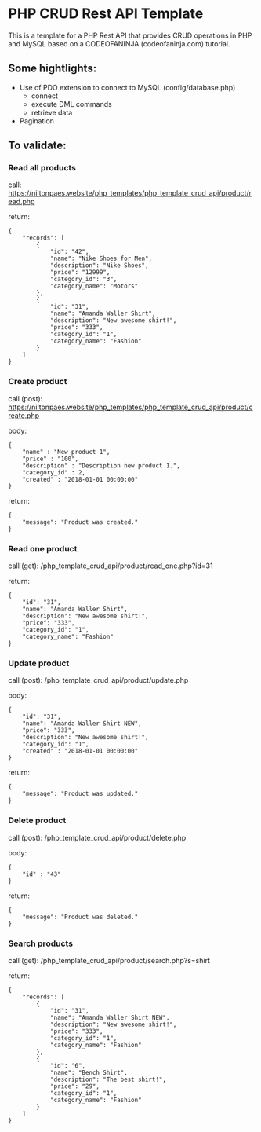 # PHP CRUD Rest API Template

This is a template for a PHP Rest API that provides CRUD operations in PHP and MySQL based on a CODEOFANINJA (codeofaninja.com) tutorial.

## Some hightlights:

* Use of PDO extension to connect to MySQL (config/database.php)
  * connect
  * execute DML commands
  * retrieve data
* Pagination

## To validate:

### Read all products
call: https://niltonpaes.website/php_templates/php_template_crud_api/product/read.php

return:
```
{
    "records": [
        {
            "id": "42",
            "name": "Nike Shoes for Men",
            "description": "Nike Shoes",
            "price": "12999",
            "category_id": "3",
            "category_name": "Motors"
        },
        {
            "id": "31",
            "name": "Amanda Waller Shirt",
            "description": "New awesome shirt!",
            "price": "333",
            "category_id": "1",
            "category_name": "Fashion"
        }
	]
}
```



### Create product
call (post): https://niltonpaes.website/php_templates/php_template_crud_api/product/create.php

body:
```
{
    "name" : "New product 1",
    "price" : "100",
    "description" : "Description new product 1.",
    "category_id" : 2,
    "created" : "2018-01-01 00:00:00"
}
```
return:
```
{
    "message": "Product was created."
}
```



### Read one product
call (get): /php_template_crud_api/product/read_one.php?id=31

return:
```
{
    "id": "31",
    "name": "Amanda Waller Shirt",
    "description": "New awesome shirt!",
    "price": "333",
    "category_id": "1",
    "category_name": "Fashion"
}
```



### Update product
call (post): /php_template_crud_api/product/update.php

body:
```
{
    "id": "31",
    "name": "Amanda Waller Shirt NEW",
    "price": "333",
    "description": "New awesome shirt!",  
    "category_id": "1",
    "created" : "2018-01-01 00:00:00"
}
```
return:
```
{
    "message": "Product was updated."
}
```



### Delete product
call (post): /php_template_crud_api/product/delete.php

body:
```
{
    "id" : "43"
}
```
return:
```
{
    "message": "Product was deleted."
}
```



### Search products
call (get): /php_template_crud_api/product/search.php?s=shirt

return:
```
{
    "records": [
        {
            "id": "31",
            "name": "Amanda Waller Shirt NEW",
            "description": "New awesome shirt!",
            "price": "333",
            "category_id": "1",
            "category_name": "Fashion"
        },
        {
            "id": "6",
            "name": "Bench Shirt",
            "description": "The best shirt!",
            "price": "29",
            "category_id": "1",
            "category_name": "Fashion"
        }
    ]
}
```
